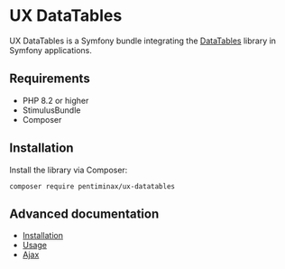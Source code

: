 # UX DataTables

UX DataTables is a Symfony bundle integrating the [DataTables][1]
library in Symfony applications.

[1]: https://datatables.net

## Requirements 
- PHP 8.2 or higher
- StimulusBundle
- Composer

## Installation

Install the library via Composer:

```console
composer require pentiminax/ux-datatables
```

## Advanced documentation
- [Installation]([https://github.com/clementtalleu/php-redis-om/blob/main/docs/installation.md](https://github.com/pentiminax/ux-datatables/blob/main/docs/installation.md))
- [Usage]([https://github.com/clementtalleu/php-redis-om/blob/main/docs/installation.md](https://github.com/pentiminax/ux-datatables/blob/main/docs/usage.md))
- [Ajax]([https://github.com/clementtalleu/php-redis-om/blob/main/docs/installation.md](https://github.com/pentiminax/ux-datatables/blob/main/docs/ajax.md))
